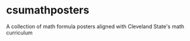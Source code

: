# csumathposters
A collection of math formula posters aligned with Cleveland State's math curriculum
